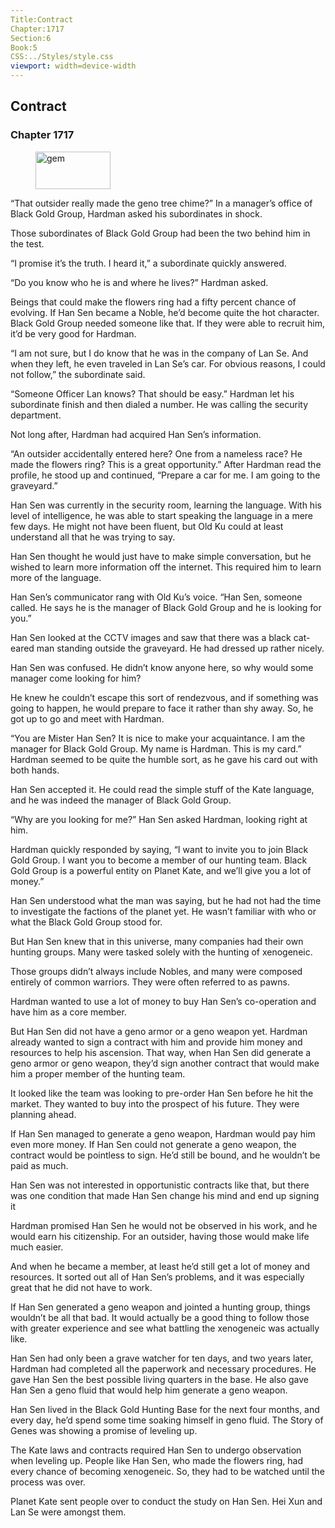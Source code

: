 ```yaml
---
Title:Contract 
Chapter:1717 
Section:6 
Book:5 
CSS:../Styles/style.css 
viewport: width=device-width
---
```

  
## Contract
### Chapter 1717
  
<figure>
	<img src="../Images/gem.gif" alt="gem" id="gem" width="120" height="60" />
</figure>
  

  
“That outsider really made the geno tree chime?” In a manager’s office of Black Gold Group, Hardman asked his subordinates in shock.

Those subordinates of Black Gold Group had been the two behind him in the test.

“I promise it’s the truth. I heard it,” a subordinate quickly answered.

“Do you know who he is and where he lives?” Hardman asked.

Beings that could make the flowers ring had a fifty percent chance of evolving. If Han Sen became a Noble, he’d become quite the hot character. Black Gold Group needed someone like that. If they were able to recruit him, it’d be very good for Hardman.

“I am not sure, but I do know that he was in the company of Lan Se. And when they left, he even traveled in Lan Se’s car. For obvious reasons, I could not follow,” the subordinate said.

“Someone Officer Lan knows? That should be easy.” Hardman let his subordinate finish and then dialed a number. He was calling the security department.

Not long after, Hardman had acquired Han Sen’s information.

“An outsider accidentally entered here? One from a nameless race? He made the flowers ring? This is a great opportunity.” After Hardman read the profile, he stood up and continued, “Prepare a car for me. I am going to the graveyard.”

Han Sen was currently in the security room, learning the language. With his level of intelligence, he was able to start speaking the language in a mere few days. He might not have been fluent, but Old Ku could at least understand all that he was trying to say.

Han Sen thought he would just have to make simple conversation, but he wished to learn more information off the internet. This required him to learn more of the language.

Han Sen’s communicator rang with Old Ku’s voice. “Han Sen, someone called. He says he is the manager of Black Gold Group and he is looking for you.”

Han Sen looked at the CCTV images and saw that there was a black cat-eared man standing outside the graveyard. He had dressed up rather nicely.

Han Sen was confused. He didn’t know anyone here, so why would some manager come looking for him?

He knew he couldn’t escape this sort of rendezvous, and if something was going to happen, he would prepare to face it rather than shy away. So, he got up to go and meet with Hardman.

“You are Mister Han Sen? It is nice to make your acquaintance. I am the manager for Black Gold Group. My name is Hardman. This is my card.” Hardman seemed to be quite the humble sort, as he gave his card out with both hands.

Han Sen accepted it. He could read the simple stuff of the Kate language, and he was indeed the manager of Black Gold Group.

“Why are you looking for me?” Han Sen asked Hardman, looking right at him.

Hardman quickly responded by saying, “I want to invite you to join Black Gold Group. I want you to become a member of our hunting team. Black Gold Group is a powerful entity on Planet Kate, and we’ll give you a lot of money.”

Han Sen understood what the man was saying, but he had not had the time to investigate the factions of the planet yet. He wasn’t familiar with who or what the Black Gold Group stood for.

But Han Sen knew that in this universe, many companies had their own hunting groups. Many were tasked solely with the hunting of xenogeneic.

Those groups didn’t always include Nobles, and many were composed entirely of common warriors. They were often referred to as pawns.

Hardman wanted to use a lot of money to buy Han Sen’s co-operation and have him as a core member.

But Han Sen did not have a geno armor or a geno weapon yet. Hardman already wanted to sign a contract with him and provide him money and resources to help his ascension. That way, when Han Sen did generate a geno armor or geno weapon, they’d sign another contract that would make him a proper member of the hunting team.

It looked like the team was looking to pre-order Han Sen before he hit the market. They wanted to buy into the prospect of his future. They were planning ahead.

If Han Sen managed to generate a geno weapon, Hardman would pay him even more money. If Han Sen could not generate a geno weapon, the contract would be pointless to sign. He’d still be bound, and he wouldn’t be paid as much.

Han Sen was not interested in opportunistic contracts like that, but there was one condition that made Han Sen change his mind and end up signing it

Hardman promised Han Sen he would not be observed in his work, and he would earn his citizenship. For an outsider, having those would make life much easier.

And when he became a member, at least he’d still get a lot of money and resources. It sorted out all of Han Sen’s problems, and it was especially great that he did not have to work.

If Han Sen generated a geno weapon and jointed a hunting group, things wouldn’t be all that bad. It would actually be a good thing to follow those with greater experience and see what battling the xenogeneic was actually like.

Han Sen had only been a grave watcher for ten days, and two years later, Hardman had completed all the paperwork and necessary procedures. He gave Han Sen the best possible living quarters in the base. He also gave Han Sen a geno fluid that would help him generate a geno weapon.

Han Sen lived in the Black Gold Hunting Base for the next four months, and every day, he’d spend some time soaking himself in geno fluid. The Story of Genes was showing a promise of leveling up.

The Kate laws and contracts required Han Sen to undergo observation when leveling up. People like Han Sen, who made the flowers ring, had every chance of becoming xenogeneic. So, they had to be watched until the process was over.

Planet Kate sent people over to conduct the study on Han Sen. Hei Xun and Lan Se were amongst them.